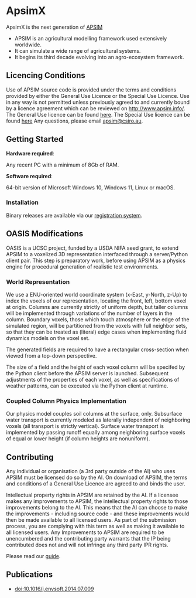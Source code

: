 # ApsimX

ApsimX is the next generation of [APSIM](https://www.apsim.info)

* APSIM is an agricultural modelling framework used extensively worldwide.
* It can simulate a wide range of agricultural systems.
* It begins its third decade evolving into an agro-ecosystem framework.

## Licencing Conditions

Use of APSIM source code is provided under the terms and conditions provided by either the General Use Licence or the Special Use Licence.  Use in any way is not permitted unless previously agreed to and currently bound by a licence agreement which can be reviewed on http://www.apsim.info/. The General Use licence can be found [here](https://www.apsim.info/wp-content/uploads/2023/09/APSIM_General_Use_Licence.pdf). The Special Use licence can be found [here](https://www.apsim.info/wp-content/uploads/2023/09/APSIM_Special_Use_Licence.pdf)
Any questions, please email apsim@csiro.au.

## Getting Started

**Hardware required**: 

Any recent PC with a minimum of 8Gb of RAM.

**Software required**:

64-bit version of Microsoft Windows 10, Windows 11, Linux or macOS.

### Installation

Binary releases are available via our [registration system](https://registration.apsim.info).

## OASIS Modifications

OASIS is a UCSC project, funded by a USDA NIFA seed grant, to extend APSIM to a voxelized 3D representation interfaced through a server/Python client pair. This step is preparatory work, before using APSIM as a physics engine for procedural generation of realistic test environments.


### World Representation

We use a ENU-oriented world coordinate system (x-East, y-North, z-Up) to index the voxels of our representation, locating the front, left, bottom voxel at origin. Columns are currently strictly of uniform depth, but taller columns will be implemented through variations of the number of layers in the column.
Boundary voxels, those which touch atmosphere or the edge of the simulated region, will be partitioned from the voxels with full neighbor sets, so that they can be treated as (literal) edge cases when implementing fluid dynamics models on the voxel set.

The generated fields are required to have a rectangular cross-section when viewed from a top-down perspective.

The size of a field and the height of each voxel column will be specifed by the Python client before the APSIM server is launched. Subsequent adjustments of the properties of each voxel, as well as specifications of weather patterns, can be executed via the Python client at runtime.

### Coupled Column Physics Implementation

Our physics model couples soil columns at the surface, only. Subsurface water transport is currently modeled as laterally independent of neighboring voxels (all transport is strictly vertical).
Surface water transport is implemented by passing runoff equally among neighboring surface voxels of equal or lower height (if column heights are nonuniform).

## Contributing

Any individual or organisation (a 3rd party outside of the AI) who uses APSIM must be licensed do so by the AI. On download of APSIM, the terms and conditions of a General Use Licence are agreed to and binds the user.

Intellectual property rights in APSIM are retained by the AI. If a licensee makes any improvements to APSIM, the intellectual property rights to those improvements belong to the AI. This means that the AI can choose to make the improvements - including source code - and these improvements would then be made available to all licensed users. As part of the submission process, you are complying with this term as well as making it available to all licensed users. Any Improvements to APSIM are required to be unencumbered and the contributing party warrants that the IP being contributed does not and will not infringe any third party IPR rights.

Please read our [guide](https://apsimnextgeneration.netlify.app/contribute/).

## Publications 

* [doi:10.1016/j.envsoft.2014.07.009](https://dx.doi.org/10.1016/j.envsoft.2014.07.009)
